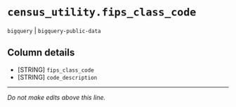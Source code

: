 # `census_utility.fips_class_code`
`bigquery` | `bigquery-public-data`

## Column details
* [STRING]    `fips_class_code`
* [STRING]    `code_description`

-------------------------------------------------------------------------------
*Do not make edits above this line.*
